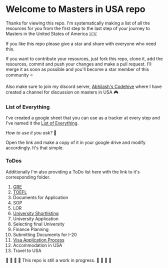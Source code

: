 # Welcome to Masters in USA repo

Thanks for viewing this repo. I'm systematically making a list of all the resources for you from the first step to the last step of your journey to Masters in the United States of America 🇺🇸

If you like this repo please give a star and share with everyone who need this. 

If you want to contribute your resources, just fork this repo, clone it, add the resources, commit and push your changes and make a pull request. I'll merge it as soon as possible and you'll become a star member of this community ⭐ 

Also make sure to join my discord server, [Abhilash's Codehive](https://discord.gg/8V624U6KXu) where I have created a channel for discussion on masters in USA 🎮

### List of Everything

I've created a google sheet that you can use as a tracker at every step and I've named it the [List of Everything](https://docs.google.com/spreadsheets/d/1zbWnGMGHmEGy2k1CKvkokiBQf_Lf0JzZoiEBv1tAU58/edit?usp=sharing).

*How to use it you ask?* 🤔

Open the link and make a copy of it in your google drive and modify accordingly. It's that simple.

### ToDos

Additionally I'm also providing a ToDo list here with the link to it's corresponding folder.

1. [GRE](https://github.com/abhilashkulkarniofficial/masters-usa/tree/main/GRE)
2. [TOEFL](https://github.com/abhilashkulkarniofficial/masters-usa/tree/main/TOEFL)
3. Documents for Application
4. SOP
5. LOR
6. [University Shortlisting](https://github.com/abhilashkulkarniofficial/masters-usa/tree/main/Universities%20Shortlisting)
7. University Application
8. Selecting final University
9. Finance Planning
10. Submitting Documents for I-20
11. [Visa Application Process](https://github.com/abhilashkulkarniofficial/masters-usa/tree/main/VISA%20Application%20Process)
12. Accommodation in USA
13. Travel to USA

🔴 🔴 🔴 🔴 This repo is still a work in progress. 🔴 🔴 🔴 🔴
